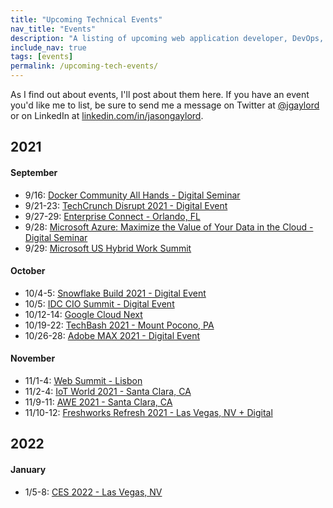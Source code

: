 ```yaml
---
title: "Upcoming Technical Events"
nav_title: "Events"
description: "A listing of upcoming web application developer, DevOps, and other technical events."
include_nav: true
tags: [events]
permalink: /upcoming-tech-events/
---
```


As I find out about events, I'll post about them here. If you have an event you'd like me to list, be sure to send me a message on Twitter at [@jgaylord](http://jasong.us/eUDX9v) or on LinkedIn at [linkedin.com/in/jasongaylord](http://jasong.us/linkedin).

## 2021 

#### September
- 9/16: [Docker Community All Hands - Digital Seminar](https://jasong.us/3yaXTOC)
- 9/21-23: [TechCrunch Disrupt 2021 - Digital Event](http://jasong.us/3oafbFL)
- 9/27-29: [Enterprise Connect - Orlando, FL](https://jasong.us/360iTMf)
- 9/28: [Microsoft Azure: Maximize the Value of Your Data in the Cloud - Digital Seminar](https://jasong.us/3mcXacP)
- 9/29: [Microsoft US Hybrid Work Summit](https://jasong.us/3BvxtbN)

#### October
- 10/4-5: [Snowflake Build 2021 - Digital Event](https://jasong.us/2XXM69b)
- 10/5: [IDC CIO Summit - Digital Event](https://jasong.us/2Y1eQL5)
- 10/12-14: [Google Cloud Next](https://jasong.us/3imABQt)
- 10/19-22: [TechBash 2021 - Mount Pocono, PA](https://jasong.us/37lAkGe)
- 10/26-28: [Adobe MAX 2021 - Digital Event](https://jasong.us/344yeLv)

#### November
- 11/1-4: [Web Summit - Lisbon](http://jasong.us/393Panf)
- 11/2-4: [IoT World 2021 - Santa Clara, CA](http://jasong.us/3qEPsa9)
- 11/9-11: [AWE 2021 - Santa Clara, CA](http://jasong.us/2Mg3Y9m)
- 11/10-12: [Freshworks Refresh 2021 - Las Vegas, NV + Digital](https://jasong.us/2Uojh4n)

## 2022

#### January
- 1/5-8: [CES 2022 - Las Vegas, NV](https://jasong.us/3jHOeJG)